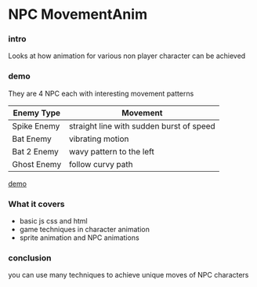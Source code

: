 # NPC MovementAnim

### intro

Looks at how animation for various non player character can be achieved

### demo

<div>
 <div styles="color:gray;">
 They are 4 NPC each with interesting movement patterns
 </div>
<table>
<thead>
<tr>
<th>
Enemy Type
</th>
<th>
 Movement
</th>
</tr>
</thead>
<tbody>
<tr>
<td>
Spike Enemy
</td>
<td>
straight line with sudden burst of speed
</td>
</tr>
<td>
Bat Enemy
</td>
<td>
vibrating motion
</td>
</tr>
<td>
Bat 2 Enemy
</td>
<td>
wavy pattern to the left
</td>
</tr>
<td>
 Ghost Enemy
</td>
<td>
follow curvy path
</td>
</tr>
</tbody>
</table>
</div>

<div>
<!-- images go here -->

[demo](illustration.mp4)

</div>

### What it covers

- basic js css and html
- game techniques in character animation
- sprite animation and NPC animations

### conclusion

you can use many techniques to achieve unique moves of NPC characters
